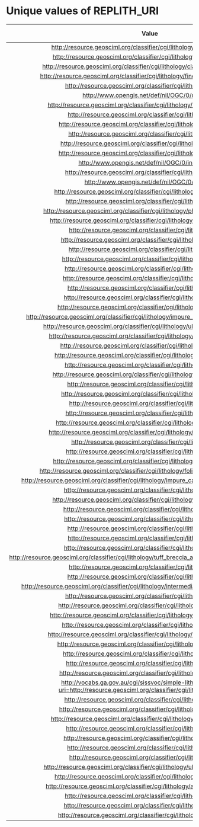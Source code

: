 
Unique values of REPLITH_URI
============================

|Value|Number of Occurrences|
| :---: | :---: |
|http://resource.geosciml.org/classifier/cgi/lithology/metamorphic_rock|14409|
|http://resource.geosciml.org/classifier/cgi/lithology/sedimentary_rock|9768|
|http://resource.geosciml.org/classifier/cgi/lithology/clastic_sedimentary_rock|7791|
|http://resource.geosciml.org/classifier/cgi/lithology/fine_grained_igneous_rock|7697|
|http://resource.geosciml.org/classifier/cgi/lithology/granitoid|5677|
|http://www.opengis.net/def/nil/OGC/0/unknown|5313|
|http://resource.geosciml.org/classifier/cgi/lithology/sedimentary_material|4287|
|http://resource.geosciml.org/classifier/cgi/lithology/granite|4249|
|http://resource.geosciml.org/classifier/cgi/lithology/igneous_rock|4219|
|http://resource.geosciml.org/classifier/cgi/lithology/gneiss|4095|
|http://resource.geosciml.org/classifier/cgi/lithology/granodiorite|2904|
|http://resource.geosciml.org/classifier/cgi/lithology/doleritic_rock|2597|
|http://www.opengis.net/def/nil/OGC/0/inapplicable|2536|
|http://resource.geosciml.org/classifier/cgi/lithology/quartzite|1809|
|http://www.opengis.net/def/nil/OGC/0/missing|1650|
|http://resource.geosciml.org/classifier/cgi/lithology/clastic_sediment|1328|
|http://resource.geosciml.org/classifier/cgi/lithology/andesite|1062|
|http://resource.geosciml.org/classifier/cgi/lithology/phaneritic_igneous_rock|1053|
|http://resource.geosciml.org/classifier/cgi/lithology/basic_igneous_rock|1010|
|http://resource.geosciml.org/classifier/cgi/lithology/basalt|976|
|http://resource.geosciml.org/classifier/cgi/lithology/orthogneiss|928|
|http://resource.geosciml.org/classifier/cgi/lithology/diorite|864|
|http://resource.geosciml.org/classifier/cgi/lithology/paragneiss|853|
|http://resource.geosciml.org/classifier/cgi/lithology/sediment|824|
|http://resource.geosciml.org/classifier/cgi/lithology/monzonite|672|
|http://resource.geosciml.org/classifier/cgi/lithology/gabbro|645|
|http://resource.geosciml.org/classifier/cgi/lithology/migmatite|612|
|http://resource.geosciml.org/classifier/cgi/lithology/gabbroic_rock|432|
|http://resource.geosciml.org/classifier/cgi/lithology/impure_carbonate_sedimentary_rock|432|
|http://resource.geosciml.org/classifier/cgi/lithology/ultramafic_igneous_rock|355|
|http://resource.geosciml.org/classifier/cgi/lithology/acidic_igneous_rock|346|
|http://resource.geosciml.org/classifier/cgi/lithology/dioritic_rock|273|
|http://resource.geosciml.org/classifier/cgi/lithology/monzonitic_rock|270|
|http://resource.geosciml.org/classifier/cgi/lithology/porphyry|208|
|http://resource.geosciml.org/classifier/cgi/lithology/clastic_sandstone|207|
|http://resource.geosciml.org/classifier/cgi/lithology/tonalite|203|
|http://resource.geosciml.org/classifier/cgi/lithology/amphibolite|203|
|http://resource.geosciml.org/classifier/cgi/lithology/schist|160|
|http://resource.geosciml.org/classifier/cgi/lithology/basanite|159|
|http://resource.geosciml.org/classifier/cgi/lithology/tholeiitic_basalt|151|
|http://resource.geosciml.org/classifier/cgi/lithology/quartz_monzodiorite|141|
|http://resource.geosciml.org/classifier/cgi/lithology/rock|136|
|http://resource.geosciml.org/classifier/cgi/lithology/trachyte|135|
|http://resource.geosciml.org/classifier/cgi/lithology/clastic_mudstone|132|
|http://resource.geosciml.org/classifier/cgi/lithology/foliated_metamorphic_rock|120|
|http://resource.geosciml.org/classifier/cgi/lithology/impure_calcareous_carbonate_sediment|117|
|http://resource.geosciml.org/classifier/cgi/lithology/diamictite|109|
|http://resource.geosciml.org/classifier/cgi/lithology/quartz_monzonite|102|
|http://resource.geosciml.org/classifier/cgi/lithology/trachytoid|102|
|http://resource.geosciml.org/classifier/cgi/lithology/tephritoid|92|
|http://resource.geosciml.org/classifier/cgi/lithology/syenite|91|
|http://resource.geosciml.org/classifier/cgi/lithology/marble|89|
|http://resource.geosciml.org/classifier/cgi/lithology/limestone|62|
|http://resource.geosciml.org/classifier/cgi/lithology/tuff_breccia_agglomerate_or_pyroclastic_breccia|52|
|http://resource.geosciml.org/classifier/cgi/lithology/dacite|49|
|http://resource.geosciml.org/classifier/cgi/lithology/phyllite|48|
|http://resource.geosciml.org/classifier/cgi/lithology/intermediate_composition_igneous_rock|46|
|http://resource.geosciml.org/classifier/cgi/lithology/granulite|45|
|http://resource.geosciml.org/classifier/cgi/lithology/quartz_diorite|44|
|http://resource.geosciml.org/classifier/cgi/lithology/compound_material|35|
|http://resource.geosciml.org/classifier/cgi/lithology/phonolitoid|33|
|http://resource.geosciml.org/classifier/cgi/lithology/clastic_conglomerate|30|
|http://resource.geosciml.org/classifier/cgi/lithology/mylonitic_rock|18|
|http://resource.geosciml.org/classifier/cgi/lithology/pyroxenite|18|
|http://resource.geosciml.org/classifier/cgi/lithology/hornfels|18|
|http://resource.geosciml.org/classifier/cgi/lithology/syenogranite|13|
|http://vocabs.ga.gov.au/cgi/sissvoc/simple-lithology/resource?uri=http://resource.geosciml.org/classifier/cgi/lithology/tephritoid|10|
|http://resource.geosciml.org/classifier/cgi/lithology/granofels|9|
|http://resource.geosciml.org/classifier/cgi/lithology/monzodiorite|8|
|http://resource.geosciml.org/classifier/cgi/lithology/monzodioritic_rock|6|
|http://resource.geosciml.org/classifier/cgi/lithology/dioritoid|5|
|http://resource.geosciml.org/classifier/cgi/lithology/pegmatite|4|
|http://resource.geosciml.org/classifier/cgi/lithology/rhyolite|3|
|http://resource.geosciml.org/classifier/cgi/lithology/tuffite|3|
|http://resource.geosciml.org/classifier/cgi/lithology/ultrabasic_igneous_rock|2|
|http://resource.geosciml.org/classifier/cgi/lithology/pyroclastic_rock|2|
|http://resource.geosciml.org/classifier/cgi/lithology/alkali_feldspar_rhyolite|2|
|http://resource.geosciml.org/classifier/cgi/lithology/syenitoid|1|
|http://resource.geosciml.org/classifier/cgi/lithology/phonolilte|1|
|http://resource.geosciml.org/classifier/cgi/lithology/monzogabbro|1|

